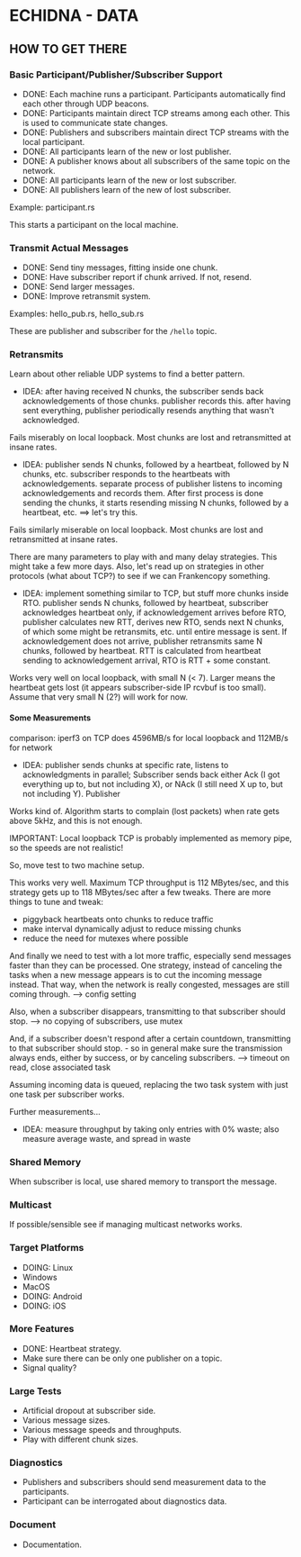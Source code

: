 # ECHIDNA - DATA

## HOW TO GET THERE

### Basic Participant/Publisher/Subscriber Support

- DONE: Each machine runs a participant. Participants automatically find each other through UDP beacons.
- DONE: Participants maintain direct TCP streams among each other. This is used to communicate state changes.
- DONE: Publishers and subscribers maintain direct TCP streams with the local participant.
- DONE: All participants learn of the new or lost publisher.
- DONE: A publisher knows about all subscribers of the same topic on the network.
- DONE: All participants learn of the new or lost subscriber.
- DONE: All publishers learn of the new of lost subscriber.

Example: participant.rs

This starts a participant on the local machine.

### Transmit Actual Messages

- DONE: Send tiny messages, fitting inside one chunk.
- DONE: Have subscriber report if chunk arrived. If not, resend.
- DONE: Send larger messages.
- DONE: Improve retransmit system.

Examples: hello_pub.rs, hello_sub.rs

These are publisher and subscriber for the ```/hello``` topic.

### Retransmits

Learn about other reliable UDP systems to find a better pattern.

- IDEA: after having received N chunks, the subscriber sends back acknowledgements of those chunks. publisher records this. after having sent everything, publisher periodically resends anything that wasn't acknowledged.

Fails miserably on local loopback. Most chunks are lost and retransmitted at insane rates.

- IDEA: publisher sends N chunks, followed by a heartbeat, followed by N chunks, etc. subscriber responds to the heartbeats with acknowledgements. separate process of publisher listens to incoming acknowledgements and records them. After first process is done sending the chunks, it starts resending missing N chunks, followed by a heartbeat, etc. ==> let's try this.

Fails similarly miserable on local loopback. Most chunks are lost and retransmitted at insane rates.

There are many parameters to play with and many delay strategies. This might take a few more days. Also, let's read up on strategies in other protocols (what about TCP?) to see if we can Frankencopy something.

- IDEA: implement something similar to TCP, but stuff more chunks inside RTO. publisher sends N chunks, followed by heartbeat, subscriber acknowledges heartbeat only, if acknowledgement arrives before RTO, publisher calculates new RTT, derives new RTO, sends next N chunks, of which some might be retransmits, etc. until entire message is sent. If acknowledgement does not arrive, publisher retransmits same N chunks, followed by heartbeat. RTT is calculated from heartbeat sending to acknowledgement arrival, RTO is RTT + some constant.

Works very well on local loopback, with small N (< 7). Larger means the heartbeat gets lost (it appears subscriber-side IP rcvbuf is too small). Assume that very small N (2?) will work for now.

#### Some Measurements

comparison: iperf3 on TCP does 4596MB/s for local loopback and 112MB/s for network

- IDEA: publisher sends chunks at specific rate, listens to acknowledgments in parallel; Subscriber sends back either Ack (I got everything up to, but not including X), or NAck (I still need X up to, but not including Y). Publisher 

Works kind of. Algorithm starts to complain (lost packets) when rate gets above 5kHz, and this is not enough.

IMPORTANT: Local loopback TCP is probably implemented as memory pipe, so the speeds are not realistic!

So, move test to two machine setup.

This works very well. Maximum TCP throughput is 112 MBytes/sec, and this strategy gets up to 118 MBytes/sec after a few tweaks. There are more things to tune and tweak:

- piggyback heartbeats onto chunks to reduce traffic
- make interval dynamically adjust to reduce missing chunks
- reduce the need for mutexes where possible

And finally we need to test with a lot more traffic, especially send messages faster than they can be processed. One strategy, instead of canceling the tasks when a new message appears is to cut the incoming message instead. That way, when the network is really congested, messages are still coming through. --> config setting

Also, when a subscriber disappears, transmitting to that subscriber should stop. --> no copying of subscribers, use mutex

And, if a subscriber doesn't respond after a certain countdown, transmitting to that subscriber should stop. - so in general make sure the transmission always ends, either by success, or by canceling subscribers. --> timeout on read, close associated task

Assuming incoming data is queued, replacing the two task system with just one task per subscriber works.

Further measurements...

- IDEA: measure throughput by taking only entries with 0% waste; also measure average waste, and spread in waste



### Shared Memory

When subscriber is local, use shared memory to transport the message.

### Multicast

If possible/sensible see if managing multicast networks works.

### Target Platforms

- DOING: Linux
- Windows
- MacOS
- DOING: Android
- DOING: iOS

### More Features

- DONE: Heartbeat strategy.
- Make sure there can be only one publisher on a topic.
- Signal quality?

### Large Tests

- Artificial dropout at subscriber side.
- Various message sizes.
- Various message speeds and throughputs.
- Play with different chunk sizes.

### Diagnostics

- Publishers and subscribers should send measurement data to the participants.
- Participant can be interrogated about diagnostics data.

### Document

- Documentation.
